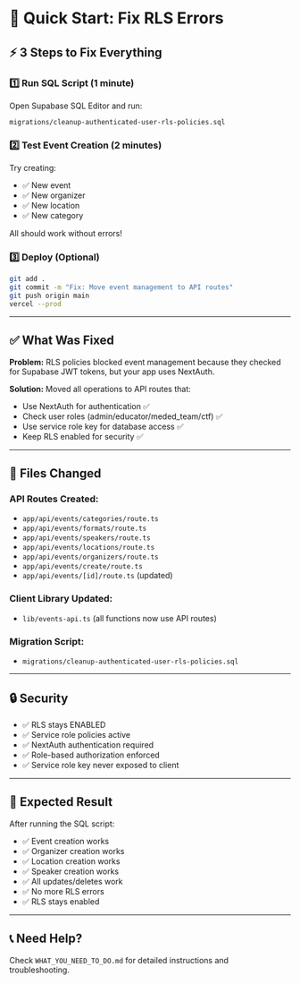 # 🚀 Quick Start: Fix RLS Errors

## ⚡ 3 Steps to Fix Everything

### 1️⃣ Run SQL Script (1 minute)

Open Supabase SQL Editor and run:
```
migrations/cleanup-authenticated-user-rls-policies.sql
```

### 2️⃣ Test Event Creation (2 minutes)

Try creating:
- ✅ New event
- ✅ New organizer
- ✅ New location
- ✅ New category

All should work without errors!

### 3️⃣ Deploy (Optional)

```bash
git add .
git commit -m "Fix: Move event management to API routes"
git push origin main
vercel --prod
```

---

## ✅ What Was Fixed

**Problem:** RLS policies blocked event management because they checked for Supabase JWT tokens, but your app uses NextAuth.

**Solution:** Moved all operations to API routes that:
- Use NextAuth for authentication ✅
- Check user roles (admin/educator/meded_team/ctf) ✅
- Use service role key for database access ✅
- Keep RLS enabled for security ✅

---

## 📁 Files Changed

### API Routes Created:
- `app/api/events/categories/route.ts`
- `app/api/events/formats/route.ts`
- `app/api/events/speakers/route.ts`
- `app/api/events/locations/route.ts`
- `app/api/events/organizers/route.ts`
- `app/api/events/create/route.ts`
- `app/api/events/[id]/route.ts` (updated)

### Client Library Updated:
- `lib/events-api.ts` (all functions now use API routes)

### Migration Script:
- `migrations/cleanup-authenticated-user-rls-policies.sql`

---

## 🔒 Security

- ✅ RLS stays ENABLED
- ✅ Service role policies active
- ✅ NextAuth authentication required
- ✅ Role-based authorization enforced
- ✅ Service role key never exposed to client

---

## 🎯 Expected Result

After running the SQL script:
- ✅ Event creation works
- ✅ Organizer creation works
- ✅ Location creation works
- ✅ Speaker creation works
- ✅ All updates/deletes work
- ✅ No more RLS errors
- ✅ RLS stays enabled

---

## 📞 Need Help?

Check `WHAT_YOU_NEED_TO_DO.md` for detailed instructions and troubleshooting.






























